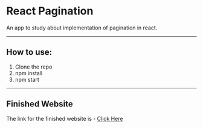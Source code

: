 # React Pagination
An app to study about implementation of pagination in react.

---

## How to use:
1. Clone the repo
1. npm install
1. npm start

---

## Finished Website
The link for the finished website is - [Click Here](https://react-pagination-project1.netlify.app/) 
